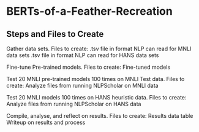 





# BERTs-of-a-Feather-Recreation


## Steps and Files to Create

Gather data sets. Files to create:
.tsv file in format NLP can read for MNLI data sets
.tsv file in format NLP can read for HANS data sets

Fine-tune Pre-trained models. Files to create:
Fine-tuned models

Test 20 MNLI pre-trained models 100 times on MNLI Test data. Files to create:
Analyze files from running NLPScholar on MNLI data


Test 20 MNLI models 100 times on HANS heuristic data. Files to create:
Analyze files from running NLPScholar on HANS data


Compile, analyse, and reflect on results. Files to create:
Results data table
Writeup on results and process




